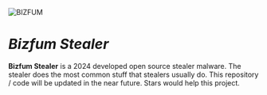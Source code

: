 ![BIZFUM](https://github.com/user-attachments/assets/a9c78382-5178-4510-9dc3-f005926164da)
# _Bizfum Stealer_

**Bizfum Stealer** is a 2024 developed open source stealer malware. The stealer does the most common stuff that stealers usually do. This repository / code will be updated in the near future. Stars would help this project.

